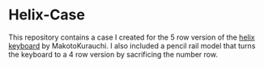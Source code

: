 # Helix-Case

This repository contains a case I created for the 5 row version of the [helix keyboard](https://github.com/MakotoKurauchi/helix) by MakotoKurauchi.
I also included a pencil rail model that turns the keyboard to a 4 row version by sacrificing the number row.


